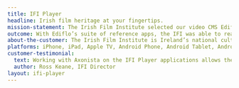 ```yaml
---
title: IFI Player
headline: Irish film heritage at your fingertips.
mission-statement: The Irish Film Institute selected our video CMS Ediflo to bring the moving image collections from the IFI Irish Film Archive to a global audience on mobile and TV-connected devices for the first time.
outcome: With Ediflo’s suite of reference apps, the IFI was able to reach new global audiences across multiple platforms in a matter of weeks, providing a rich immersive viewing experience.
about-the-customer: The Irish Film Institute is Ireland’s national cultural institution for film. It provides audiences throughout Ireland with access to the finest independent, Irish and international cinema; it preserves and promotes Ireland’s moving image heritage through the IFI Irish Film Archive, and provides opportunities for audiences of all ages and backgrounds to learn and critically engage with film.
platforms: iPhone, iPad, Apple TV, Android Phone, Android Tablet, Android TV, Amazon Fire TV, Roku
customer-testimonial:
  text: Working with Axonista on the IFI Player applications allows the Irish Film Institute to address the rapidly changing digital landscape.
  author: Ross Keane, IFI Director
layout: ifi-player
---
```

